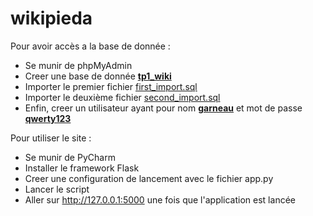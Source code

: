 # wikipieda

Pour avoir accès a la base de donnée : 
- Se munir de phpMyAdmin
- Creer une base de donnée **<ins>tp1_wiki</ins>**
- Importer le premier fichier [first_import.sql](https://github.com/raphaelgrougnet/wikipieda/blob/main/first_import.sql)
- Importer le deuxième fichier [second_import.sql](https://github.com/raphaelgrougnet/wikipieda/blob/main/second_import.sql)
- Enfin, creer un utilisateur ayant pour nom **<ins>garneau</ins>** et mot de passe **<ins>qwerty123</ins>**

Pour utiliser le site :
- Se munir de PyCharm
- Installer le framework Flask
- Creer une configuration de lancement avec le fichier app.py
- Lancer le script
- Aller sur http://127.0.0.1:5000 une fois que l'application est lancée
